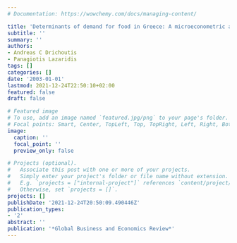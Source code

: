 ```yaml
---
# Documentation: https://wowchemy.com/docs/managing-content/

title: 'Determinants of demand for food in Greece: A microeconometric approach'
subtitle: ''
summary: ''
authors:
- Andreas C Drichoutis
- Panagiotis Lazaridis
tags: []
categories: []
date: '2003-01-01'
lastmod: 2021-12-24T22:50:10+02:00
featured: false
draft: false

# Featured image
# To use, add an image named `featured.jpg/png` to your page's folder.
# Focal points: Smart, Center, TopLeft, Top, TopRight, Left, Right, BottomLeft, Bottom, BottomRight.
image:
  caption: ''
  focal_point: ''
  preview_only: false

# Projects (optional).
#   Associate this post with one or more of your projects.
#   Simply enter your project's folder or file name without extension.
#   E.g. `projects = ["internal-project"]` references `content/project/deep-learning/index.md`.
#   Otherwise, set `projects = []`.
projects: []
publishDate: '2021-12-24T20:50:09.490446Z'
publication_types:
- '2'
abstract: ''
publication: '*Global Business and Economics Review*'
---
```

